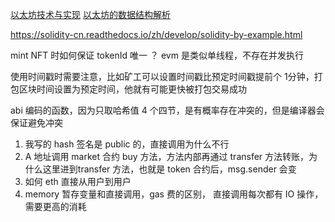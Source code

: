 [以太坊技术与实现](https://learnblockchain.cn/books/geth/)
[以太坊的数据结构解析](https://learnblockchain.cn/2020/01/27/7c1fcd777d7b)

https://solidity-cn.readthedocs.io/zh/develop/solidity-by-example.html


mint NFT 时如何保证 tokenId 唯一 ？ evm 是类似单线程，不存在并发执行

使用时间戳时需要注意，比如矿工可以设置时间戳比预定时间戳提前个 1分钟，打包区块时间设置为预定时间，他就有可能更快被打包交易成功

abi 编码的函数，因为只取哈希值 4 个四节，是有概率存在冲突的，但是编译器会保证避免冲突

1. 我写的 hash 签名是 public 的，直接调用为什么不行
2. A 地址调用 market 合约 buy 方法，方法内部再通过 transfer 方法转账，为什么这里进到transfer 方法，也就是 token 合约后，msg.sender 会变
3. 如何 eth 直接从用户到用户
4. memory 暂存变量和直接调用，gas 费的区别， 直接调用每次都有 IO 操作，需要更高的消耗